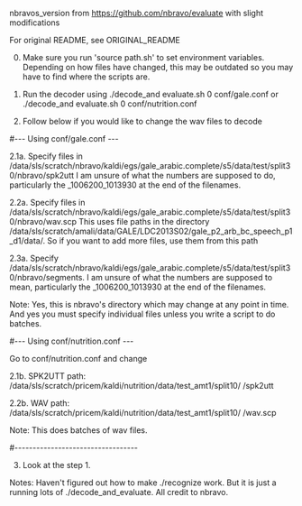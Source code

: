 nbravos_version from https://github.com/nbravo/evaluate with slight modifications

For original README, see ORIGINAL_README

0. Make sure you run 'source path.sh' to set environment variables. Depending on how files have changed, this may be outdated so you may 	have to find where the scripts are.



1. Run the decoder using ./decode_and evaluate.sh 0 conf/gale.conf 
	or ./decode_and evaluate.sh 0 conf/nutrition.conf



2. Follow below if you would like to change the wav files to decode

#--- Using conf/gale.conf ---

2.1a. Specify files in /data/sls/scratch/nbravo/kaldi/egs/gale_arabic.complete/s5/data/test/split30/nbravo/spk2utt
	I am unsure of what the numbers are supposed to do, particularly the _1006200_1013930 at the end of the filenames.

2.2a. Specify files in /data/sls/scratch/nbravo/kaldi/egs/gale_arabic.complete/s5/data/test/split30/nbravo/wav.scp
	This uses file paths in the directory /data/sls/scratch/amali/data/GALE/LDC2013S02/gale_p2_arb_bc_speech_p1_d1/data/. So if you want to add more files, use them from this path

2.3a. Specify /data/sls/scratch/nbravo/kaldi/egs/gale_arabic.complete/s5/data/test/split30/nbravo/segments. I am unsure of what the numbers are supposed to mean, particularly the _1006200_1013930 at the end of the filenames.

Note: Yes, this is nbravo's directory which may change at any point in time. And yes you must specify individual files unless you write a script to do batches. 

#--- Using conf/nutrition.conf ---

Go to conf/nutrition.conf and change

2.1b. SPK2UTT path: 	/data/sls/scratch/pricem/kaldi/nutrition/data/test_amt1/split10/ <vary this number> /spk2utt

2.2b. WAV path:     	/data/sls/scratch/pricem/kaldi/nutrition/data/test_amt1/split10/ <put the same number> /wav.scp

Note: This does batches of wav files. 

#----------------------------------



3.  Look at the step 1.


Notes: 
	Haven't figured out how to make ./recognize work. But it is just a running lots of ./decode_and_evaluate.
	All credit to nbravo. 